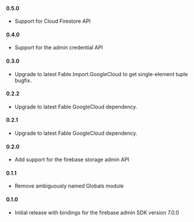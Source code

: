 #### 0.5.0
* Support for Cloud Firestore API

#### 0.4.0
* Support for the admin credential API

#### 0.3.0
* Upgrade to latest Fable.Import.GoogleCloud to get single-element tuple bugfix.

#### 0.2.2
* Upgrade to latest Fable GoogleCloud dependency.

#### 0.2.1
* Upgrade to latest Fable GoogleCloud dependency.

#### 0.2.0
* Add support for the firebase storage admin API

#### 0.1.1
* Remove ambiguously named Globals module

#### 0.1.0
* Initial release with bindings for the firebase admin SDK version 7.0.0
